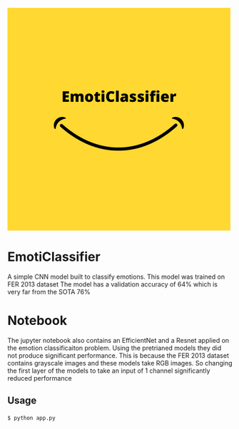 ![Alt text](./assets/EmotiClassifier.png)
# EmotiClassifier

A simple CNN model built to classify emotions. This model was trained on FER 2013 dataset
The model has a validation accuracy of 64% which is very far from the SOTA 76%

# Notebook
The jupyter notebook also contains an EfficientNet and a Resnet applied on the emotion classificaiton problem. Using the pretrianed models they did not produce significant performance. This is because the FER 2013 dataset contains grayscale images and these models take RGB images. So changing the first layer of the models to take an input of 1 channel significantly reduced performance


## Usage

```shell
$ python app.py
```

